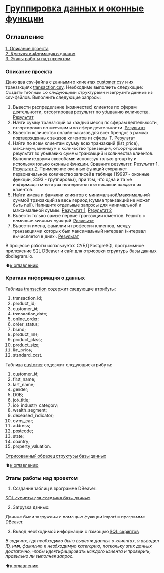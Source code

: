 # [Группировка данных и оконные функции](https://github.com/Ursekov/SQL-for-MIPT/tree/master/Homework%203#%D0%BE%D1%81%D0%BD%D0%BE%D0%B2%D0%BD%D1%8B%D0%B5-%D0%BE%D0%BF%D0%B5%D1%80%D0%B0%D1%82%D0%BE%D1%80%D1%8B-postgresql)

## Оглавление  
[1. Описание проекта](https://github.com/Ursekov/SQL-for-MIPT/tree/master/Homework%203#%D0%BE%D0%BF%D0%B8%D1%81%D0%B0%D0%BD%D0%B8%D0%B5-%D0%BF%D1%80%D0%BE%D0%B5%D0%BA%D1%82%D0%B0)  
[2. Краткая информация о данных](https://github.com/Ursekov/SQL-for-MIPT/tree/master/Homework%203#%D0%BA%D1%80%D0%B0%D1%82%D0%BA%D0%B0%D1%8F-%D0%B8%D0%BD%D1%84%D0%BE%D1%80%D0%BC%D0%B0%D1%86%D0%B8%D1%8F-%D0%BE-%D0%B4%D0%B0%D0%BD%D0%BD%D1%8B%D1%85)  
[3. Этапы работы над проектом](https://github.com/Ursekov/SQL-for-MIPT/tree/master/Homework%203#%D1%8D%D1%82%D0%B0%D0%BF%D1%8B-%D1%80%D0%B0%D0%B1%D0%BE%D1%82%D1%8B-%D0%BD%D0%B0%D0%B4-%D0%BF%D1%80%D0%BE%D0%B5%D0%BA%D1%82%D0%BE%D0%BC)  


### Описание проекта    
Дано два csv-файла с данными о клиентах [customer.csv](https://github.com/Ursekov/SQL-for-MIPT/blob/master/Homework%203/CSV%20files/customer.csv) и их транзакциях [transaction.csv](https://github.com/Ursekov/SQL-for-MIPT/blob/master/Homework%203/CSV%20files/transaction.csv).
Необходимо выполнить следующее:
Создать таблицы со следующими структурами и загрузить данные из csv-файлов.
Выполнить следующие запросы:
1. Вывести распределение (количество) клиентов по сферам деятельности, отсортировав результат по убыванию количества. [Результат](https://github.com/Ursekov/SQL-for-MIPT/blob/master/Homework%203/Results/1.png)
2. Найти сумму транзакций за каждый месяц по сферам деятельности, отсортировав по месяцам и по сфере деятельности. [Результат](https://github.com/Ursekov/SQL-for-MIPT/blob/master/Homework%203/Results/2.png)
3. Вывести количество онлайн-заказов для всех брендов в рамках подтвержденных заказов клиентов из сферы IT. [Результат](https://github.com/Ursekov/SQL-for-MIPT/blob/master/Homework%203/Results/3.png)
4. Найти по всем клиентам сумму всех транзакций (list_price), максимум, минимум и количество транзакций, отсортировав результат по убыванию суммы транзакций и количества клиентов. Выполните двумя способами: используя только group by и используя только оконные функции. Сравните результат. [Результат 1](https://github.com/Ursekov/SQL-for-MIPT/blob/master/Homework%203/Results/4.1.png), [Результат 2](https://github.com/Ursekov/SQL-for-MIPT/blob/master/Homework%203/Results/4.2.png). Применение оконных функций сохраняет первоначальное количество записей в таблице (19997 - оконные функции, 3493 - группировка), при том, что одна и та же информация много раз повторяется в отношении каждого из клиентов.
5. Найти имена и фамилии клиентов с минимальной/максимальной суммой транзакций за весь период (сумма транзакций не может быть null). Напишите отдельные запросы для минимальной и максимальной суммы. [Результат 1](https://github.com/Ursekov/SQL-for-MIPT/blob/master/Homework%203/Results/5.1.png), [Результат 2](https://github.com/Ursekov/SQL-for-MIPT/blob/master/Homework%203/Results/5.2.png)
6. Вывести только самые первые транзакции клиентов. Решить с помощью оконных функций. [Результат](https://github.com/Ursekov/SQL-for-MIPT/blob/master/Homework%203/Results/6.png)
7. Вывести имена, фамилии и профессии клиентов, между транзакциями которых был максимальный интервал (интервал вычисляется в днях). [Результат](https://github.com/Ursekov/SQL-for-MIPT/blob/master/Homework%203/Results/7.png)

В процессе работы используется СУБД PostgreSQl, программное приложение SQL DBeaver и  сайт для отрисовки структуры базы данных dbdiagram.io.

:arrow_up:[к оглавлению](https://github.com/Ursekov/SQL-for-MIPT/tree/master/Homework%203#%D0%BE%D0%B3%D0%BB%D0%B0%D0%B2%D0%BB%D0%B5%D0%BD%D0%B8%D0%B5)


### Краткая информация о данных
Таблица [transaction](https://github.com/Ursekov/SQL-for-MIPT/blob/master/Homework%203/CSV%20files/transaction.csv) содержит следующие атрибуты:
1. transaction_id;
2. product_id;
3. customer_id;
4. transaction_date;
5. online_order;
6. order_status;
7. brand;
8. product_line;
9. product_class;
10. product_size;
11. list_price;
12. standard_cost.

Таблица [customer](https://github.com/Ursekov/SQL-for-MIPT/blob/master/Homework%203/CSV%20files/customer.csv) содержит следующие атрибуты:
1. customer_id;
2. first_name;
3. last_name;
4. gender;
5. DOB;
6. job_title;
7. job_industry_category;
8. wealth_segment;
9. deceased_indicator;
10. owns_car;
11. address;
12. postcode;
13. state;
14. country;
15. property_valuation.

[Отрисованный образец структуры базы данных](https://github.com/Ursekov/SQL-for-MIPT/blob/master/Homework%203/Scheme.pdf)


:arrow_up:[к оглавлению](https://github.com/Ursekov/SQL-for-MIPT/tree/master/Homework%203#%D0%BE%D0%B3%D0%BB%D0%B0%D0%B2%D0%BB%D0%B5%D0%BD%D0%B8%D0%B5)


### Этапы работы над проектом  
1. Создание таблиц в программе DBeaver:

[SQL скрипты для создания базы данных](https://github.com/Ursekov/SQL-for-MIPT/blob/master/Homework%203/SQL%20CREATE%20%D1%81%D0%BA%D1%80%D0%B8%D0%BF%D1%82%D1%8B%20%D0%A3%D1%80%D1%81%D0%B5%D0%BA%D0%BE%D0%B2%20%D0%90%D0%90.txt)

2. Загрузка данных:

Данные были загружены с помощью функции import в программе DBeaver.

3. Вывод необходимой информации с помощью [SQL скриптов](https://github.com/Ursekov/SQL-for-MIPT/blob/master/Homework%203/SQL%20SELECT%20%D1%81%D0%BA%D1%80%D0%B8%D0%BF%D1%82%D1%8B%20%D0%A3%D1%80%D1%81%D0%B5%D0%BA%D0%BE%D0%B2%20%D0%90%D0%90.txt)

*В задачах, где необходимо было вывести данные о клиентах, я выводил ID, имя, фамилию и необходимую категорию, поскольку этих данных достаточно, чтобы идентифицировать каждого клиента и проверить, правильно ли выполнен запрос.*

:arrow_up:[к оглавлению](https://github.com/Ursekov/SQL-for-MIPT/tree/master/Homework%203#%D0%BE%D0%B3%D0%BB%D0%B0%D0%B2%D0%BB%D0%B5%D0%BD%D0%B8%D0%B5)
